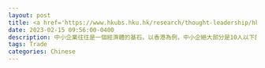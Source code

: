 ```yaml
---
layout: post
title: <a href='https://www.hkubs.hku.hk/research/thought-leadership/hkej-column/accelerating-sme-and-inclusive-economic-growth-through-trade-digitalisation/' target="_blank">貿易數碼化促進中小企及包容性經濟發展<br>Accelerating SME and Inclusive Economic Growth through Trade Digitalisation</a> 
date: 2023-02-15 09:56:00-0400
description: 中小企業往往是一個經濟體的基石。以香港為例，中小企絕大部分是10人以下的微型企業，但佔全港企業總數的98%，提供46%的就業職位。而在內地，接近八成的勞動人口在中小企工作。雖然其盈利率及對國內生產總值貢獻未如大企業，但對穩定經濟、創造就業以至創新都十分重要。
tags: Trade
categories: Chinese
---
```

